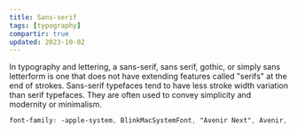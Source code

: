 ```yaml
---
title: Sans-serif
tags: [typography]
compartir: true
updated: 2023-10-02
---
```

In typography and lettering, a sans-serif, sans serif, gothic, or simply sans letterform is one that does not have extending features called "serifs" at the end of strokes. Sans-serif typefaces tend to have less stroke width variation than serif typefaces. They are often used to convey simplicity and modernity or minimalism.

```css
font-family: -apple-system, BlinkMacSystemFont, "Avenir Next", Avenir, "Nimbus Sans L", Roboto, Noto, "Segoe UI", Arial, Helvetica, "Helvetica Neue", sans-serif;
```
